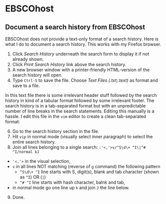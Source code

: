 ﻿EBSCOhost
==============================================================================


## Document a search history from EBSCOhost

EBSCOhost does not provide a text-only format of a search history. Here is what I do to document a search history. This works with my Firefox browser.

1. Click _Search History_ underneath the search form to display it if not already shown.
2. Click _Print Search History_ link above the search history.
3. A new browser window with a printer-friendly HTML-version of the search history will open.
4. Type `Ctrl-S` to save the file. Choose _Text Files (*.txt;*.text)_ as format and save to a file. 

In this text file there is some irrelevant header stuff followed by the search history in kind of a tabular format followed by some irrelevant footer. The search history is in a tab-separated format but with an unpredictable number of line breaks in the search statements. Editing this manually is a hassle. I edit this file in the `vim` editor to create a clean tab-separated format:

6. Go to the search history section in the file.
7. Hit `vip` in normal mode (*v*isually select *i*nner *p*aragraph) to select the entire search history.
8. Join all lines belonging to a single search: `:'<,'>v/^S\d\+ ^I\|^# ^I/normal kJ`
  * `'<,'>` in the visual selection,
  * `v` in all lines NOT matching (reverse of `g` command) the following pattern
    + `^S\d\+ ^I` line starts with S, digit(s), blank and tab character (shown as `^I`) OR (`|`)
    + `^# ^I` line starts with hash character, balnk and tab,
  * in normal mode go one line up `k` and join `J` the line below.
9. Done.

